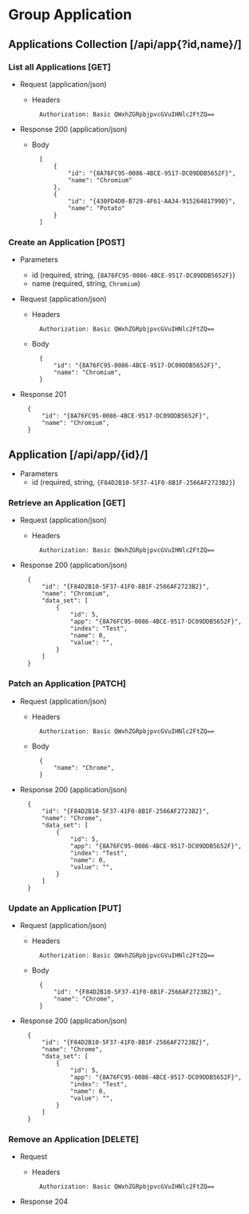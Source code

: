 # Group Application

## Applications Collection [/api/app{?id,name}/]

### List all Applications [GET]

+ Request (application/json)

    + Headers

            Authorization: Basic QWxhZGRpbjpvcGVuIHNlc2FtZQ==

+ Response 200 (application/json)
    + Body

            [
                {
                    "id": "{8A76FC95-0086-4BCE-9517-DC09DDB5652F}",
                    "name": "Chromium"
                },
                {
                    "id": "{430FD4D0-B729-4F61-AA34-91526481799D}",
                    "name": "Potato"
                }
            ]

### Create an Application [POST]

+ Parameters
    * id (required, string, `{8A76FC95-0086-4BCE-9517-DC09DDB5652F}`)
    * name (required, string, `Chromium`)

+ Request (application/json)

    + Headers

            Authorization: Basic QWxhZGRpbjpvcGVuIHNlc2FtZQ==

    + Body

            {
                "id": "{8A76FC95-0086-4BCE-9517-DC09DDB5652F}",
                "name": "Chromium",
            }

+ Response 201

        {
            "id": "{8A76FC95-0086-4BCE-9517-DC09DDB5652F}",
            "name": "Chromium",
        }

## Application [/api/app/{id}/]

+ Parameters
    * id (required, string, `{F84D2B10-5F37-41F0-8B1F-2566AF2723B2}`)

### Retrieve an Application [GET]

+ Request (application/json)

    + Headers

            Authorization: Basic QWxhZGRpbjpvcGVuIHNlc2FtZQ==

+ Response 200 (application/json)

        {
            "id": "{F84D2B10-5F37-41F0-8B1F-2566AF2723B2}",
            "name": "Chromium",
            "data_set": [
                {
                    "id": 5,
                    "app": "{8A76FC95-0086-4BCE-9517-DC09DDB5652F}",
                    "index": "Test",
                    "name": 0,
                    "value": "",
                }
            ]
        }

### Patch an Application [PATCH]

+ Request (application/json)

    + Headers

            Authorization: Basic QWxhZGRpbjpvcGVuIHNlc2FtZQ==

    + Body

            {
                "name": "Chrome",
            }

+ Response 200 (application/json)

        {
            "id": "{F84D2B10-5F37-41F0-8B1F-2566AF2723B2}",
            "name": "Chrome",
            "data_set": [
                {
                    "id": 5,
                    "app": "{8A76FC95-0086-4BCE-9517-DC09DDB5652F}",
                    "index": "Test",
                    "name": 0,
                    "value": "",
                }
            ]
        }

### Update an Application [PUT]

+ Request (application/json)

    + Headers

            Authorization: Basic QWxhZGRpbjpvcGVuIHNlc2FtZQ==

    + Body

            {
                "id": "{F84D2B10-5F37-41F0-8B1F-2566AF2723B2}",
                "name": "Chrome",
            }

+ Response 200 (application/json)

        {
            "id": "{F84D2B10-5F37-41F0-8B1F-2566AF2723B2}",
            "name": "Chrome",
            "data_set": [
                {
                    "id": 5,
                    "app": "{8A76FC95-0086-4BCE-9517-DC09DDB5652F}",
                    "index": "Test",
                    "name": 0,
                    "value": "",
                }
            ]
        }

### Remove an Application [DELETE]

+ Request

    + Headers

            Authorization: Basic QWxhZGRpbjpvcGVuIHNlc2FtZQ==

+ Response 204